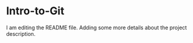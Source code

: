 # Intro-to-Git

I am editing the README file. Adding some more details about the project description.

